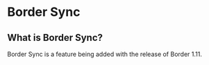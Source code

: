 # Border Sync
## What is Border Sync?
Border Sync is a feature being added with the release of Border 1.11.